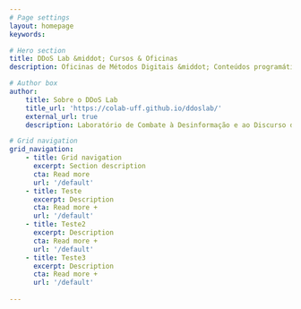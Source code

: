 ```yaml
---
# Page settings
layout: homepage
keywords:

# Hero section
title: DDoS Lab &middot; Cursos & Oficinas
description: Oficinas de Métodos Digitais &middot; Conteúdos programáticos e tutoriais utilizados nos cursos e oficinas do projeto DDoS Lab e demais projetos associados ao Laboratório de Pesquisa em Comunicação, Culturas Políticas e Economia da Colaboração (coLAB), da Universidade Federal Fluminense (UFF).

# Author box
author:
    title: Sobre o DDoS Lab
    title_url: 'https://colab-uff.github.io/ddoslab/'
    external_url: true
    description: Laboratório de Combate à Desinformação e ao Discurso de Ódio em Sistemas de Comunicação em Rede

# Grid navigation
grid_navigation:
    - title: Grid navigation
      excerpt: Section description
      cta: Read more
      url: '/default'
    - title: Teste
      excerpt: Description
      cta: Read more +
      url: '/default'
    - title: Teste2
      excerpt: Description
      cta: Read more +
      url: '/default'
    - title: Teste3
      excerpt: Description
      cta: Read more +
      url: '/default'
      
---
```

